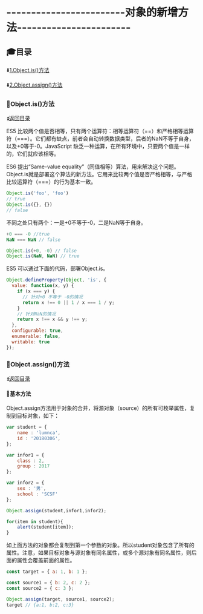 # ------------------------对象的新增方法----------------------- #

<p id="tit"></p>
                       
## :mortar_board:目录 ##

:arrow_down:<a href="#a1">1.Object.is()方法</a>

:arrow_down:<a href="#a2">2.Object.assign()方法</a>



<p id="a1"></p>
       
### :bookmark:Object.is()方法 ###

:arrow_double_up:<a href ="#tit">返回目录</a>

ES5 比较两个值是否相等，只有两个运算符：相等运算符（==）和严格相等运算符（===）。它们都有缺点，前者会自动转换数据类型，后者的NaN不等于自身，以及+0等于-0。JavaScript 缺乏一种运算，在所有环境中，只要两个值是一样的，它们就应该相等。

ES6 提出“Same-value equality”（同值相等）算法，用来解决这个问题。Object.is就是部署这个算法的新方法。它用来比较两个值是否严格相等，与严格比较运算符（===）的行为基本一致。

```JavaScript
Object.is('foo', 'foo')
// true
Object.is({}, {})
// false
```

不同之处只有两个：一是+0不等于-0，二是NaN等于自身。

```JavaScript
+0 === -0 //true
NaN === NaN // false

Object.is(+0, -0) // false
Object.is(NaN, NaN) // true
```

ES5 可以通过下面的代码，部署Object.is。

```JavaScript
Object.defineProperty(Object, 'is', {
  value: function(x, y) {
    if (x === y) {
      // 针对+0 不等于 -0的情况
      return x !== 0 || 1 / x === 1 / y;
    }
    // 针对NaN的情况
    return x !== x && y !== y;
  },
  configurable: true,
  enumerable: false,
  writable: true
});
```

<p id="a2"></p>
       
### :bookmark:Object.assign()方法 ###

:arrow_double_up:<a href ="#tit">返回目录</a>

#### :dolphin:基本方法 ####

Object.assign方法用于对象的合并，将源对象（source）的所有可枚举属性，复制到目标对象，如下：

```JavaScript
var student = {
    name : 'lumnca',
    id : '20180306',
};

var infor1 = {
    class : 2,
    group : 2017
};

var infor2 = {
    sex : '男',
    school : 'SCSF'
};

Object.assign(student,infor1,infor2);

for(item in student){
    alert(student[item]);
}

```

如上面方法的对象都会复制到第一个参数的对象。所以student对象包含了所有的属性。注意，如果目标对象与源对象有同名属性，或多个源对象有同名属性，则后面的属性会覆盖前面的属性。

```JavaScript
const target = { a: 1, b: 1 };

const source1 = { b: 2, c: 2 };
const source2 = { c: 3 };

Object.assign(target, source1, source2);
target // {a:1, b:2, c:3}
```



















